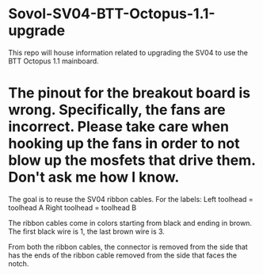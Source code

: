 # Sovol-SV04-BTT-Octopus-1.1-upgrade
This repo will house information related to upgrading the SV04 to use the BTT Octopus 1.1 mainboard. 

# The pinout for the breakout board is wrong. Specifically, the fans are incorrect. Please take care when hooking up the fans in order to not blow up the mosfets that drive them. Don't ask me how I know.

The goal is to reuse the SV04 ribbon cables. 
For the labels: 
Left toolhead = toolhead A
Right toolhead = toolhead B

The ribbon cables come in colors starting from black and ending in brown.
The first black wire is 1, the last brown wire is 3.

From both the ribbon cables, the connector is removed from the side that has the ends of the ribbon cable removed from the side that faces the notch.
